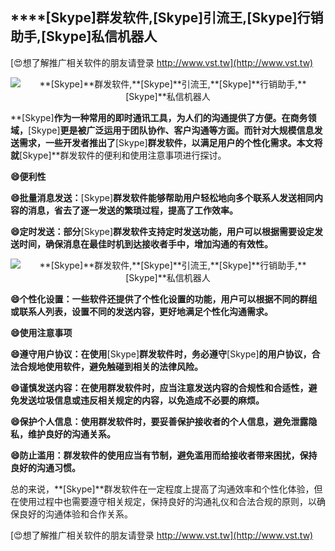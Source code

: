## ****[Skype]**群发软件,**[Skype]**引流王,**[Skype]**行销助手,**[Skype]**私信机器人**

[😍想了解推广相关软件的朋友请登录 http://www.vst.tw](http://www.vst.tw)

 <center><img src="https://vst.tw/MP4/tuiguang/png/6.png" alt="**[Skype]**群发软件,**[Skype]**引流王,**[Skype]**行销助手,**[Skype]**私信机器人"></center>

**[Skype]**作为一种常用的即时通讯工具，为人们的沟通提供了方便。在商务领域，**[Skype]**更是被广泛运用于团队协作、客户沟通等方面。而针对大规模信息发送需求，一些开发者推出了**[Skype]**群发软件，以满足用户的个性化需求。本文将就**[Skype]**群发软件的便利和使用注意事项进行探讨。

**😄便利性**

**😄批量消息发送：**[Skype]**群发软件能够帮助用户轻松地向多个联系人发送相同内容的消息，省去了逐一发送的繁琐过程，提高了工作效率。**

**😄定时发送：部分**[Skype]**群发软件支持定时发送功能，用户可以根据需要设定发送时间，确保消息在最佳时机到达接收者手中，增加沟通的有效性。**

 <center><img src="https://vst.tw/MP4/tuiguang/png/4.png" alt="**[Skype]**群发软件,**[Skype]**引流王,**[Skype]**行销助手,**[Skype]**私信机器人"></center>

**😄个性化设置：一些软件还提供了个性化设置的功能，用户可以根据不同的群组或联系人列表，设置不同的发送内容，更好地满足个性化沟通需求。**

**😄使用注意事项**

**😄遵守用户协议：在使用**[Skype]**群发软件时，务必遵守**[Skype]**的用户协议，合法合规地使用软件，避免触碰到相关的法律风险。**

**😄谨慎发送内容：在使用群发软件时，应当注意发送内容的合规性和合适性，避免发送垃圾信息或违反相关规定的内容，以免造成不必要的麻烦。**

**😄保护个人信息：使用群发软件时，要妥善保护接收者的个人信息，避免泄露隐私，维护良好的沟通关系。**

**😄防止滥用：群发软件的使用应当有节制，避免滥用而给接收者带来困扰，保持良好的沟通习惯。**

总的来说，**[Skype]**群发软件在一定程度上提高了沟通效率和个性化体验，但在使用过程中也需要遵守相关规定，保持良好的沟通礼仪和合法合规的原则，以确保良好的沟通体验和合作关系。

[😍想了解推广相关软件的朋友请登录 http://www.vst.tw](http://www.vst.tw)



